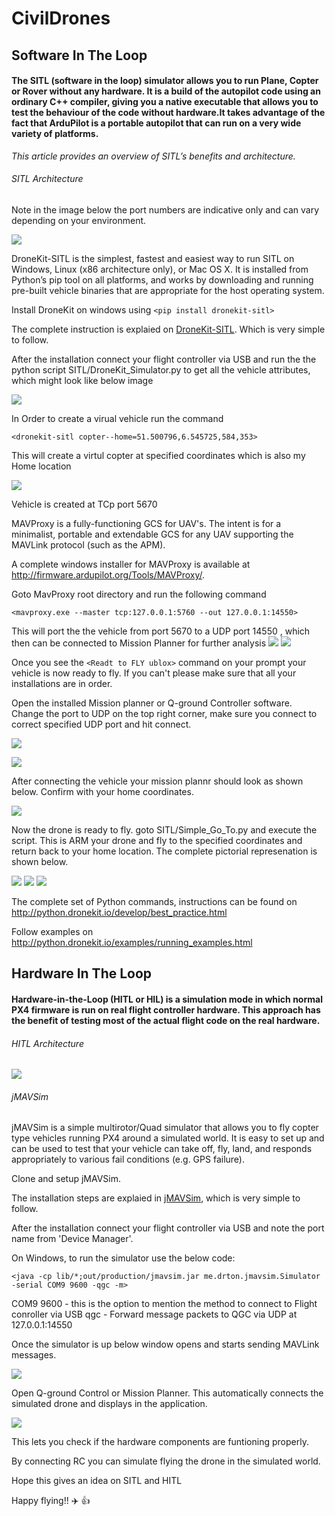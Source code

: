 # CivilDrones
## Software In The Loop
#### The SITL (software in the loop) simulator allows you to run Plane, Copter or Rover without any hardware. It is a build of the autopilot code using an ordinary C++ compiler, giving you a native executable that allows you to test the behaviour of the code without hardware.It takes advantage of the fact that ArduPilot is a portable autopilot that can run on a very wide variety of platforms.

*This article provides an overview of SITL’s benefits and architecture.*

###### SITL Architecture
Note in the image below the port numbers are indicative only and can vary depending on your environment.

![](https://user-images.githubusercontent.com/10976047/51415178-396bcb00-1b75-11e9-9d89-dcc1d00e5d5e.jpg)

DroneKit-SITL is the simplest, fastest and easiest way to run SITL on Windows, Linux (x86 architecture only), or Mac OS X. It is installed from Python’s pip tool on all platforms, and works by downloading and running pre-built vehicle binaries that are appropriate for the host operating system.

Install DroneKit on windows using `<pip install dronekit-sitl>` 

The complete instruction is explaied on [DroneKit-SITL](http://python.dronekit.io/develop/sitl_setup.html). Which is very simple to 
follow.

After the installation connect your flight controller via USB and run the the python script SITL/DroneKit_Simulator.py to get all the vehicle attributes, which might look like below image

![](https://user-images.githubusercontent.com/10976047/51426373-13344280-1bea-11e9-8b1e-b10c17eedb16.png)

In Order to create a virual vehicle run the command

`<dronekit-sitl copter--home=51.500796,6.545725,584,353>` 

This will create a virtul copter at specified coordinates which is also my Home location

![](https://user-images.githubusercontent.com/10976047/51426417-ce5cdb80-1bea-11e9-87fc-35840493b1a1.PNG)

Vehicle is created at TCp port 5670

MAVProxy is a fully-functioning GCS for UAV's. The intent is for a minimalist, portable and extendable GCS for any UAV supporting the MAVLink protocol (such as the APM).

A complete windows installer for MAVProxy is available at 
http://firmware.ardupilot.org/Tools/MAVProxy/.

Goto MavProxy root directory and run the following command

`<mavproxy.exe --master tcp:127.0.0.1:5760 --out 127.0.0.1:14550>` 

This will port the the vehicle from port 5670 to a UDP port 14550 , which then can be connected to Mission Planner for further
analysis
![](https://user-images.githubusercontent.com/10976047/51426482-cbaeb600-1beb-11e9-9c50-44e15b101bce.PNG)
![](https://user-images.githubusercontent.com/10976047/51426483-cf423d00-1beb-11e9-9115-f34e2b70d69f.PNG)

Once you see the `<Readt to FLY ublox>` command on your prompt your vehicle is now ready to fly. If you can't please make sure that all your installations are in order.

Open the installed Mission planner or Q-ground Controller software. Change the port to UDP on the top right corner, make sure you connect to correct specified UDP port and hit connect.

![](https://user-images.githubusercontent.com/10976047/51426539-89d23f80-1bec-11e9-8d2f-25492e7c1d84.PNG)

![](https://user-images.githubusercontent.com/10976047/51426564-d1f16200-1bec-11e9-9c5a-0f11f63d24f5.PNG)

After connecting the vehicle your mission plannr should look as shown below. Confirm with your home coordinates.

![](https://user-images.githubusercontent.com/10976047/51426642-d407f080-1bed-11e9-8c4e-b1d74e0c719d.PNG)

Now the drone is ready to fly. goto SITL/Simple_Go_To.py and execute the script. This is ARM your drone and fly to the specified coordinates and return back to your home location. The complete pictorial represenation is shown below.

![](https://user-images.githubusercontent.com/10976047/51426728-ee8e9980-1bee-11e9-9a67-3db069acd430.png)
![](https://user-images.githubusercontent.com/10976047/51426729-ee8e9980-1bee-11e9-92fa-ce0c08a6960e.png)
![](https://user-images.githubusercontent.com/10976047/51426730-ef273000-1bee-11e9-894f-753367052204.png)

The complete set of Python commands, instructions can be found on 
http://python.dronekit.io/develop/best_practice.html

Follow examples on 
http://python.dronekit.io/examples/running_examples.html


## Hardware In The Loop 

#### Hardware-in-the-Loop (HITL or HIL) is a simulation mode in which normal PX4 firmware is run on real flight controller hardware. This approach has the benefit of testing most of the actual flight code on the real hardware.

###### HITL Architecture

![](https://user-images.githubusercontent.com/23422449/51610645-88bb4e00-1f1d-11e9-9090-d170b7585e24.png)

###### jMAVSim

jMAVSim is a simple multirotor/Quad simulator that allows you to fly copter type vehicles running PX4 around a simulated world. It is easy to set up and can be used to test that your vehicle can take off, fly, land, and responds appropriately to various fail conditions (e.g. GPS failure).

Clone and setup jMAVSim.

The installation steps are explaied in [jMAVSim](https://github.com/PX4/jMAVSim), which is very simple to 
follow.

After the installation connect your flight controller via USB and note the port name from 'Device Manager'.

On Windows, to run the simulator use the below code:

`<java -cp lib/*;out/production/jmavsim.jar me.drton.jmavsim.Simulator -serial COM9 9600 -qgc -m>` 

COM9 9600 - this is the option to mention the method to connect to Flight conroller via USB
qgc - Forward message packets to QGC via UDP at 127.0.0.1:14550

Once the simulator is up below window opens and starts sending MAVLink messages.

![](https://user-images.githubusercontent.com/23422449/51617767-3aae4680-1f2d-11e9-950f-dcc3e0c3194c.png)


Open Q-ground Control or Mission Planner. This automatically connects the simulated drone and displays in the application.

![](https://user-images.githubusercontent.com/23422449/51619144-fa9c9300-1f2f-11e9-8834-465f9161829d.png)

This lets you check if the hardware components are funtioning properly.

By connecting RC you can simulate flying the drone in the simulated world.

Hope this gives an idea on SITL and HITL

Happy flying!! :airplane: :thumbsup:
